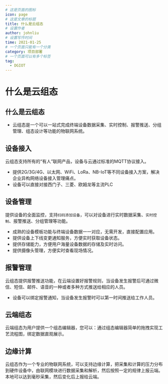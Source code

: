 ```yaml
---
# 这是页面的图标
icon: page
# 这是文章的标题
title: 什么是云组态
# 设置作者
author: johnliu
# 设置写作时间
time: 2021-01-25
# 一个页面只能有一个分类
category: 项目部署
# 一个页面可以有多个标签
tag:
  - DGIOT
---
```


# 什么是云组态

## 什么是云组态
- 云组态是一个可以一站式完成终端设备数据采集、实时控制、报警推送、分组管理、组态设计等功能的物联网系统。
 
## 设备接入
云组态支持所有的“有人”联网产品，设备与云通过标准的MQTT协议接入。

- 提供2G/3G/4G、以太网、WiFi、LoRa、NB-IoT等不同设备接入方案，解决企业异构网络设备接入管理痛点。
- 设备可以直接对接西门子、三菱、欧姆龙等主流PLC

## 设备管理
提供设备的全面监控，支持``扫码添加设备``，可以对设备进行实时数据采集、```实时控制```、报警推送、分组管理等功能。

- 成熟的设备模板功能与终端设备数据一一对应，无需开发，直接配置应用。
- 提供设备上下线变更通知服务，方便实时获取设备状态。
- 提供存储能力，方便用户海量设备数据的存储及实时访问。
- 提供摄像头管理，方便实时查看现场情况。

## 报警管理
云组态提供报警推送功能，在云端设置好报警规则，当设备发生报警后可通过微信、短信、邮件、语音的一种或者多种方式推送给相应的人员。

- 设备可以绑定报警通知，当设备发生报警时可以第一时间推送给工作人员。

## 云端组态
云端组态为用户提供一个组态编辑器，您可以：通过组态编辑器简单的拖拽实现工艺流程图，绑定数据直观展示。

## 边缘计算
云组态作为一个专业的物联网系统，可以支持边缘计算，把采集和计算的压力分布到硬件设备中，由联网模块进行数据采集和解析，然后按照一定的规律上报云端。本地可以达到毫秒采集，然后变化后上报给云端。